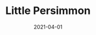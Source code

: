 ---
description: "Pattern%3A%20Little%20%7C%20Color%3A%20Persimmon%20%7C%20Width%3A%2054%u201D%20%7C%20Content%3A%20100%25%20Polyester%20%7C%20Abrasion%3A%2050%2C000%20Double%20Rubs%20-%20Wyzenbeek%20Method%20%7C%20Repeat%3A%20n/a%20%7C%20Finish%3A%20INCASE%20by%20CRYPTON%20%7C%20Flammability%3A%20NFPA%20260%2C%20UFAC%20Class%201%2C%20CAL%20117%20%7C%20Applications%3A%20Contract%20/%20Hospitality%2C%20Residential%20%7C%20"
tags: 
  - "Lark Fontaine"
  - "Little"
  - "Textiles"
image_primary: "img/Persimmon_4562e3da-256c-4562-91ec-63cb32098895_large.jpg"
href: "https://www.larkfontaine.com/collections/textiles/products/little-persimmon"
designer: "Lark Fontaine"
title: "Little Persimmon"
category: "Textiles"
subtitle: ""
manufacturer: "Lark Fontaine"
slug: "/manufacturers/lark-fontaine/textiles/lark-fontaine-little-persimmon"
date: "2021-04-01"
---